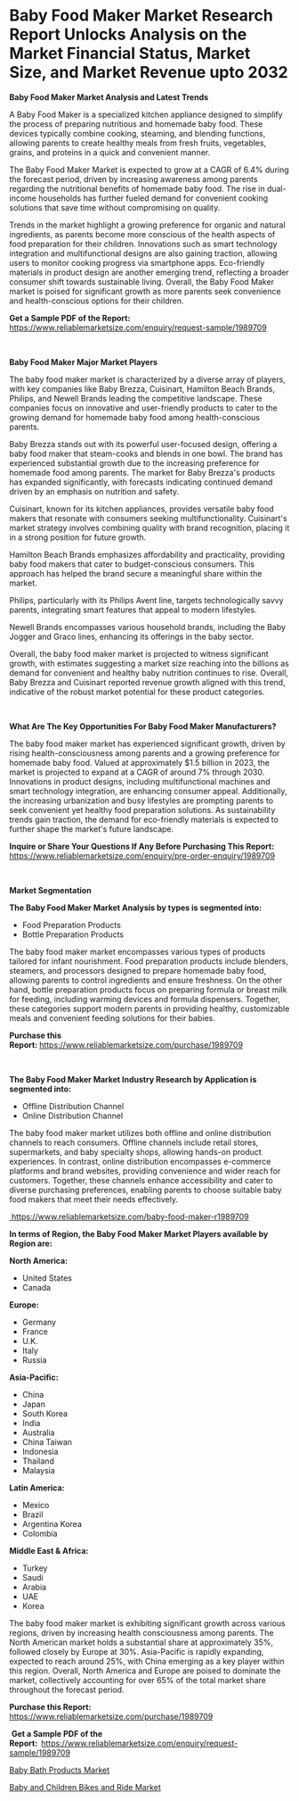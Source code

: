 <p><h1>Baby Food Maker Market Research Report Unlocks Analysis on the Market Financial Status, Market Size, and Market Revenue upto 2032</h1></p><p><strong>Baby Food Maker Market Analysis and Latest Trends</strong></p>
<p><p>A Baby Food Maker is a specialized kitchen appliance designed to simplify the process of preparing nutritious and homemade baby food. These devices typically combine cooking, steaming, and blending functions, allowing parents to create healthy meals from fresh fruits, vegetables, grains, and proteins in a quick and convenient manner. </p><p>The Baby Food Maker Market is expected to grow at a CAGR of 6.4% during the forecast period, driven by increasing awareness among parents regarding the nutritional benefits of homemade baby food. The rise in dual-income households has further fueled demand for convenient cooking solutions that save time without compromising on quality. </p><p>Trends in the market highlight a growing preference for organic and natural ingredients, as parents become more conscious of the health aspects of food preparation for their children. Innovations such as smart technology integration and multifunctional designs are also gaining traction, allowing users to monitor cooking progress via smartphone apps. Eco-friendly materials in product design are another emerging trend, reflecting a broader consumer shift towards sustainable living. Overall, the Baby Food Maker market is poised for significant growth as more parents seek convenience and health-conscious options for their children.</p></p>
<p><strong>Get a Sample PDF of the Report:&nbsp;</strong> <a href="https://www.reliablemarketsize.com/enquiry/request-sample/1989709?utm_campaign=1103&utm_medium=2&utm_source=Github&utm_content=ia&utm_term=06042025&utm_id=baby-food-maker">https://www.reliablemarketsize.com/enquiry/request-sample/1989709</a></p>
<p>&nbsp;</p>
<p><strong>Baby Food Maker Major Market Players</strong></p>
<p><p>The baby food maker market is characterized by a diverse array of players, with key companies like Baby Brezza, Cuisinart, Hamilton Beach Brands, Philips, and Newell Brands leading the competitive landscape. These companies focus on innovative and user-friendly products to cater to the growing demand for homemade baby food among health-conscious parents.</p><p>Baby Brezza stands out with its powerful user-focused design, offering a baby food maker that steam-cooks and blends in one bowl. The brand has experienced substantial growth due to the increasing preference for homemade food among parents. The market for Baby Brezza's products has expanded significantly, with forecasts indicating continued demand driven by an emphasis on nutrition and safety.</p><p>Cuisinart, known for its kitchen appliances, provides versatile baby food makers that resonate with consumers seeking multifunctionality. Cuisinart's market strategy involves combining quality with brand recognition, placing it in a strong position for future growth. </p><p>Hamilton Beach Brands emphasizes affordability and practicality, providing baby food makers that cater to budget-conscious consumers. This approach has helped the brand secure a meaningful share within the market. </p><p>Philips, particularly with its Philips Avent line, targets technologically savvy parents, integrating smart features that appeal to modern lifestyles. </p><p>Newell Brands encompasses various household brands, including the Baby Jogger and Graco lines, enhancing its offerings in the baby sector. </p><p>Overall, the baby food maker market is projected to witness significant growth, with estimates suggesting a market size reaching into the billions as demand for convenient and healthy baby nutrition continues to rise. Overall, Baby Brezza and Cuisinart reported revenue growth aligned with this trend, indicative of the robust market potential for these product categories.</p></p>
<p>&nbsp;</p>
<p><strong>What Are The Key Opportunities For Baby Food Maker Manufacturers?</strong></p>
<p><p>The baby food maker market has experienced significant growth, driven by rising health-consciousness among parents and a growing preference for homemade baby food. Valued at approximately $1.5 billion in 2023, the market is projected to expand at a CAGR of around 7% through 2030. Innovations in product designs, including multifunctional machines and smart technology integration, are enhancing consumer appeal. Additionally, the increasing urbanization and busy lifestyles are prompting parents to seek convenient yet healthy food preparation solutions. As sustainability trends gain traction, the demand for eco-friendly materials is expected to further shape the market's future landscape.</p></p>
<p><strong>Inquire or Share Your Questions If Any Before Purchasing This Report:</strong> <a href="https://www.reliablemarketsize.com/enquiry/pre-order-enquiry/1989709?utm_campaign=1103&utm_medium=2&utm_source=Github&utm_content=ia&utm_term=06042025&utm_id=baby-food-maker">https://www.reliablemarketsize.com/enquiry/pre-order-enquiry/1989709</a></p>
<p>&nbsp;</p>
<p><strong>Market Segmentation</strong></p>
<p><strong>The Baby Food Maker Market Analysis by types is segmented into:</strong></p>
<p><ul><li>Food Preparation Products</li><li>Bottle Preparation Products</li></ul></p>
<p><p>The baby food maker market encompasses various types of products tailored for infant nourishment. Food preparation products include blenders, steamers, and processors designed to prepare homemade baby food, allowing parents to control ingredients and ensure freshness. On the other hand, bottle preparation products focus on preparing formula or breast milk for feeding, including warming devices and formula dispensers. Together, these categories support modern parents in providing healthy, customizable meals and convenient feeding solutions for their babies.</p></p>
<p><strong>Purchase this Report:&nbsp;</strong><a href="https://www.reliablemarketsize.com/purchase/1989709?utm_campaign=1103&utm_medium=2&utm_source=Github&utm_content=ia&utm_term=06042025&utm_id=baby-food-maker">https://www.reliablemarketsize.com/purchase/1989709</a></p>
<p>&nbsp;</p>
<p><strong>The Baby Food Maker Market Industry Research by Application is segmented into:</strong></p>
<p><ul><li>Offline Distribution Channel</li><li>Online Distribution Channel</li></ul></p>
<p><p>The baby food maker market utilizes both offline and online distribution channels to reach consumers. Offline channels include retail stores, supermarkets, and baby specialty shops, allowing hands-on product experiences. In contrast, online distribution encompasses e-commerce platforms and brand websites, providing convenience and wider reach for customers. Together, these channels enhance accessibility and cater to diverse purchasing preferences, enabling parents to choose suitable baby food makers that meet their needs effectively.</p></p>
<p><a href="https://www.reliablemarketsize.com/baby-food-maker-r1989709?utm_campaign=1103&utm_medium=2&utm_source=Github&utm_content=ia&utm_term=06042025&utm_id=baby-food-maker">&nbsp;https://www.reliablemarketsize.com/baby-food-maker-r1989709</a></p>
<p><strong>In terms of Region, the Baby Food Maker Market Players available by Region are:</strong></p>
<p>
    <p> <strong> North America: </strong>
        <ul>
            <li>United States</li>
            <li>Canada</li>
        </ul>
        </p> 
    <p> <strong> Europe: </strong>
        <ul>
            <li>Germany</li>
            <li>France</li>
            <li>U.K.</li>
            <li>Italy</li>
            <li>Russia</li>
        </ul>
        </p> 
    <p> <strong> Asia-Pacific: </strong>
        <ul>
            <li>China</li>
            <li>Japan</li>
            <li>South Korea</li>
            <li>India</li>
            <li>Australia</li>
            <li>China Taiwan</li>
            <li>Indonesia</li>
            <li>Thailand</li>
            <li>Malaysia</li>
        </ul>
        </p> 
    <p> <strong> Latin America: </strong>
        <ul>
            <li>Mexico</li>
            <li>Brazil</li>
            <li>Argentina Korea</li>
            <li>Colombia</li>
        </ul>
        </p> 
    <p> <strong> Middle East & Africa: </strong>
        <ul>
            <li>Turkey</li>
            <li>Saudi</li>
            <li>Arabia</li>
            <li>UAE</li>
            <li>Korea</li>
        </ul>
    </p>
    </p>
<p><p>The baby food maker market is exhibiting significant growth across various regions, driven by increasing health consciousness among parents. The North American market holds a substantial share at approximately 35%, followed closely by Europe at 30%. Asia-Pacific is rapidly expanding, expected to reach around 25%, with China emerging as a key player within this region. Overall, North America and Europe are poised to dominate the market, collectively accounting for over 65% of the total market share throughout the forecast period.</p></p>
<p><strong>Purchase this Report: </strong><a href="https://www.reliablemarketsize.com/purchase/1989709?utm_campaign=1103&utm_medium=2&utm_source=Github&utm_content=ia&utm_term=06042025&utm_id=baby-food-maker">https://www.reliablemarketsize.com/purchase/1989709</a></p>
<p>&nbsp;<strong>Get a Sample PDF of the Report:&nbsp;&nbsp;</strong><a href="https://www.reliablemarketsize.com/enquiry/request-sample/1989709?utm_campaign=1103&utm_medium=2&utm_source=Github&utm_content=ia&utm_term=06042025&utm_id=baby-food-maker">https://www.reliablemarketsize.com/enquiry/request-sample/1989709</a></p>
<p><strong></strong></p>
<p><p><a href="https://github.com/gdfhhhj/Market-Research-Report-List-7/blob/main/baby-bath-products-market.md?utm_campaign=1103&utm_medium=2&utm_source=Github&utm_content=ia&utm_term=06042025&utm_id=baby-food-maker">Baby Bath Products Market</a></p><p><a href="https://github.com/auriashetzxj/Market-Research-Report-List-1/blob/main/baby-and-children-bikes-and-ride-market.md?utm_campaign=1103&utm_medium=2&utm_source=Github&utm_content=ia&utm_term=06042025&utm_id=baby-food-maker">Baby and Children Bikes and Ride Market</a></p></p>
